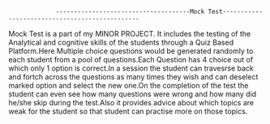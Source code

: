                  -------------------------------------Mock Test-----------------------------------------------

Mock Test is a part of my MINOR PROJECT.
It includes the testing of the Analytical and cognitive skills of the students through a Quiz Based Platform.Here Multiple choice questions would be generated randomly to each student from a pool of questions.Each Question has 4 choice out of which only 1 option is correct.In a session the student can travesrse back and fortch across the questions as many times they wish and can deselect  marked option and select the new one.On the completion of the test the student can even see how many questions were wrong and how many did he/she skip during the test.Also it provides advice about which topics are weak for the student so that student can practise more on those topics.
